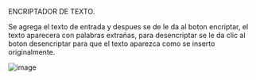 ENCRIPTADOR DE TEXTO.

Se agrega el texto de entrada y despues se de le da al boton encriptar, el texto aparecera con palabras extrañas, para desencriptar se le da clic al boton desencriptar para que el texto aparezca como se inserto originalmente.

![image](https://github.com/yancarmtz/Encriptador-texto-Alura-Challenge/assets/61806656/83d0c24c-1e59-46fc-b102-caf07cf7e45f)

